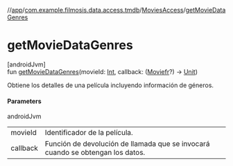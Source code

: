 //[app](../../../index.md)/[com.example.filmosis.data.access.tmdb](../index.md)/[MoviesAccess](index.md)/[getMovieDataGenres](get-movie-data-genres.md)

# getMovieDataGenres

[androidJvm]\
fun [getMovieDataGenres](get-movie-data-genres.md)(movieId: [Int](https://kotlinlang.org/api/latest/jvm/stdlib/kotlin/-int/index.html), callback: ([Moviefr](../../com.example.filmosis.data.model.tmdb/-moviefr/index.md)?) -&gt; [Unit](https://kotlinlang.org/api/latest/jvm/stdlib/kotlin/-unit/index.html))

Obtiene los detalles de una película incluyendo información de géneros.

#### Parameters

androidJvm

| | |
|---|---|
| movieId | Identificador de la película. |
| callback | Función de devolución de llamada que se invocará cuando se obtengan los datos. |
